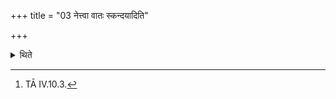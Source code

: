+++
title = "03 नेत्त्वा वातः स्कन्दयादिति"

+++

<details><summary>थिते</summary>

3. (To this formula he adds) nettvā vātaḥ skandayāt.[^1]  

[^1]: TĀ IV.10.3. 
</details>
